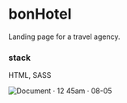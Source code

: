 # bonHotel

Landing page for a travel agency. 

### stack
HTML, SASS

![Document · 12 45am · 08-05](https://github.com/user-attachments/assets/717916e6-53e9-4bb6-9b30-6e03e8f92d34)

